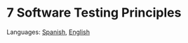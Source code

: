 # 7 Software Testing Principles

Languages: [Spanish](https://github.com/danielmoreno58/documentation/tree/development/Testing/README.es.md), [English](https://github.com/danielmoreno58/documentation/tree/development/Testing/README.md)